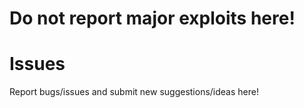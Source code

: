 # Do not report major exploits here!
# Issues
Report bugs/issues and submit new suggestions/ideas here!
